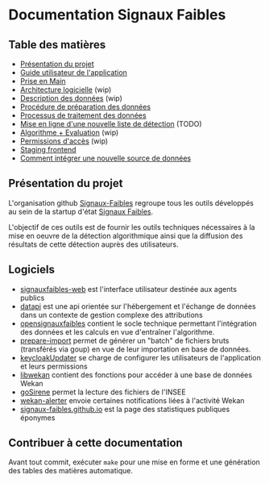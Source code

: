# Documentation Signaux Faibles

<!-- DOCTOC SKIP -->

## Table des matières

- [Présentation du projet](#présentation-du-projet)
- [Guide utilisateur de l'application](https://signaux-faibles.gitbook.io/guide-dutilisation-et-f.a.q.-de-signaux-faibles/)
- [Prise en Main](prise-en-main.md)
- [Architecture logicielle](architecture-logicielle.md) (wip)
- [Description des données](description-donnees.md) (wip)
- [Procédure de préparation des données](procedure-import-donnees.md)
- [Processus de traitement des données](processus-traitement-donnees.md)
- [Mise en ligne d'une nouvelle liste de détection](processus-nouvelle-liste.md) (TODO)
- [Algorithme + Evaluation](algorithme-evaluation.md) (wip)
- [Permissions d'accès](permissions.md) (wip)
- [Staging frontend](staging-frontend.md)
- [Comment intégrer une nouvelle source de données](integration-nouvelle-source-donnees.md)

## Présentation du projet

L'organisation github [Signaux-Faibles](https://github.com/signaux-faibles/) regroupe tous les outils développés au sein de la startup d'état [Signaux Faibles](https://beta.gouv.fr/startups/signaux-faibles.html).

L'objectif de ces outils est de fournir les outils techniques nécessaires à la mise en oeuvre de la détection algorithmique ainsi que la diffusion des résultats de cette détection auprès des utilisateurs.

## Logiciels

- [signauxfaibles-web](https://github.com/signaux-faibles/signauxfaibles-web) est l'interface utilisateur destinée aux agents publics
- [datapi](https://github.com/signaux-faibles/datapi) est une api orientée sur
  l'hébergement et l'échange de données dans un contexte de gestion complexe
  des attributions
- [opensignauxfaibles](https://github.com/signaux-faibles/opensignauxfaibles)
  contient le socle technique permettant l'intégration des données et les
  calculs en vue d'entraîner l'algorithme.
- [prepare-import](https://github.com/signaux-faibles/prepare-import) permet de
  générer un "batch" de fichiers bruts (transférés via goup) en vue de leur
  importation en base de données.
- [keycloakUpdater](https://github.com/signaux-faibles/keycloakUpdater) se charge de configurer les utilisateurs de l'application et leurs permissions
- [libwekan](https://github.com/signaux-faibles/libwekan) contient des fonctions pour accéder à une base de données Wekan
- [goSirene](https://github.com/signaux-faibles/goSirene) permet la lecture des fichiers de l'INSEE
- [wekan-alerter](https://github.com/signaux-faibles/wekan-alerter) envoie certaines notifications liées à l'activité Wekan
- [signaux-faibles.github.io](https://github.com/signaux-faibles/signaux-faibles.beta.gouv.fr) est la page des statistiques publiques éponymes

## Contribuer à cette documentation

Avant tout commit, exécuter `make` pour une mise en forme et une génération des tables des matières automatique.
